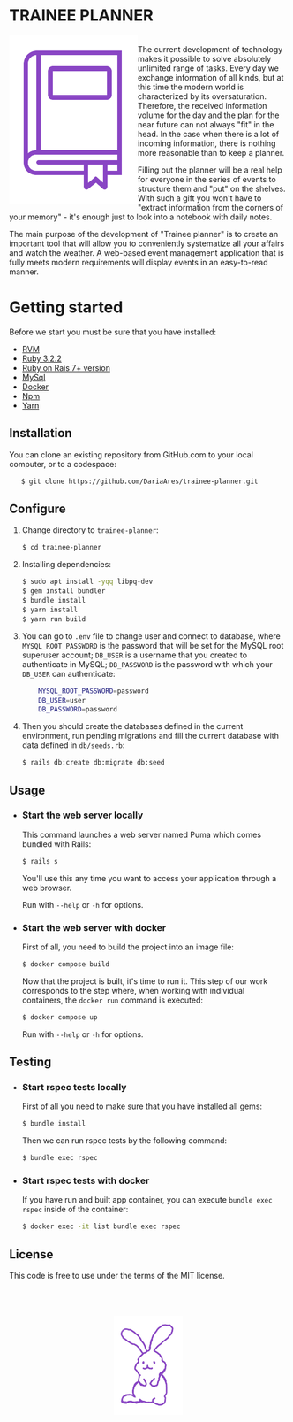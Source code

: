 # TRAINEE PLANNER
<p><img src="./readme_img/trainee-planner3.png" alt="Trainee planner" align="left"/>
<br>
 The current development of technology makes it possible to solve absolutely unlimited range of tasks. Every day we exchange information of all kinds, but at this time the modern world is characterized by its oversaturation. Therefore, the received information volume for the day and the plan for the near future can not always "fit" in the head. In the case when there is a lot of incoming information, there is nothing more reasonable than to keep a planner.

 Filling out the planner will be a real help for everyone in the series of events to structure them and "put" on the shelves. With such a gift you won't have to "extract information from the corners of your memory" - it's enough just to look into a notebook with daily notes.

The main purpose of the development of "Trainee planner" is to create an important tool that will allow you to conveniently systematize all your affairs and watch the weather. A web-based event management application that is fully meets modern requirements will display events in an easy-to-read manner.


# Getting started

Before we start you must be sure that you have installed:

- [RVM](http://rvm.io/rvm/install)
- [Ruby 3.2.2](https://gist.github.com/pboksz/4649025)
- [Ruby on Rais 7+ version](https://guides.rubyonrails.org/v5.1/getting_started.html)
- [MySql](https://dev.mysql.com/doc/mysql-installation-excerpt/5.7/en/)
- [Docker](https://docs.docker.com/engine/install/)
- [Npm](https://docs.npmjs.com/downloading-and-installing-node-js-and-npm)
- [Yarn](https://classic.yarnpkg.com/lang/en/docs/install/#debian-stablehttps://classic.yarnpkg.com/lang/en/docs/install/#debian-stable)

## Installation
You can clone an existing repository from GitHub.com to your local computer, or to a codespace:

```sh
   $ git clone https://github.com/DariaAres/trainee-planner.git
```

## Configure

1. Change directory to `trainee-planner`:

    ```sh
    $ cd trainee-planner
    ```

1. Installing dependencies:

    ```sh
    $ sudo apt install -yqq libpq-dev
    $ gem install bundler
    $ bundle install
    $ yarn install
    $ yarn run build
    ```

1. You can go to `.env` file to change user and connect to database, where `MYSQL_ROOT_PASSWORD` is the password that will be set for the MySQL root superuser account; `DB_USER` is a username that you created to authenticate in MySQL; `DB_PASSWORD` is the password with which your `DB_USER` can authenticate:

    ```sh
        MYSQL_ROOT_PASSWORD=password
        DB_USER=user
        DB_PASSWORD=password
    ```

1. Then you should create the databases defined in the current environment, run pending migrations and fill the current database with data defined in `db/seeds.rb`:

    ```sh
    $ rails db:create db:migrate db:seed
    ```

## Usage

- ### Start the web server locally

    This command launches a web server named Puma which comes bundled with Rails:

    ```sh
    $ rails s
    ```
    You'll use this any time you want to access your application through a web browser.

    Run with `--help` or `-h` for options.

- ### Start the web server with docker
    First of all, you need to build the project into an image file:

    ```sh
    $ docker compose build
    ```

    Now that the project is built, it's time to run it. This step of our work corresponds to the step where, when working with individual containers, the `docker run` command is executed:

    ```sh
    $ docker compose up
    ```
    Run with `--help` or `-h` for options.

## Testing

- ### Start rspec tests locally

    First of all you need to make sure that you have installed all gems:

    ```sh
    $ bundle install
    ```

    Then we can run rspec tests by the following command:

    ```sh
    $ bundle exec rspec
    ```

- ### Start rspec tests with docker

    If you have run and built app container, you can execute `bundle exec rspec` inside of the container:

    ```sh
    $ docker exec -it list bundle exec rspec
    ```

## License

This code is free to use under the terms of the MIT license.
    <br>
    <br>
    <br>
    <br>
    <p align="center"><img src="./readme_img/bunny7.png" alt="Trainee planner"></p>


